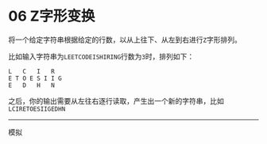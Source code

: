 # 06 Z字形变换

将一个给定字符串根据给定的行数，以从上往下、从左到右进行`Z`字形排列。

比如输入字符串为`LEETCODEISHIRING`行数为`3`时，排列如下：

```no
L   C   I   R
E T O E S I I G
E   D   H   N
```

之后，你的输出需要从左往右逐行读取，产生出一个新的字符串，比如`LCIRETOESIIGEDHN`

---

模拟
